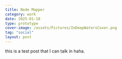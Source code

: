 ```yaml
---
title: Node Mapper
category: work
date: 2025-01-18
type: prototype
cover-image: /assets/Pictures/InDeepWatersCover.png
tag: "social"
layout: post
---
```

this is a test post that I can talk in haha.